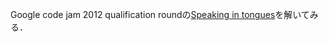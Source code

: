 Google code jam 2012 qualification roundの[Speaking in tongues](https://codingcompetitions.withgoogle.com/codejam/round/0000000000432b33/0000000000432cd2)を解いてみる．
